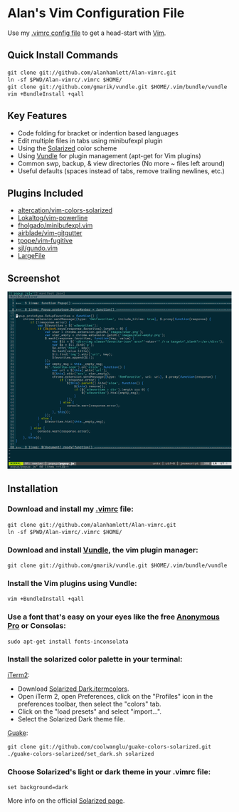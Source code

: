 Alan's Vim Configuration File
=============================

Use my [.vimrc config file](https://github.com/alanhamlett/Alan-vimrc/blob/master/.vimrc) to get a head-start with [Vim](http://www.vim.org/download.php).

Quick Install Commands
---------------------------

    git clone git://github.com/alanhamlett/Alan-vimrc.git
    ln -sf $PWD/Alan-vimrc/.vimrc $HOME/
    git clone git://github.com/gmarik/vundle.git $HOME/.vim/bundle/vundle
    vim +BundleInstall +qall

Key Features
------------

* Code folding for bracket or indention based languages
* Edit multiple files in tabs using minibufexpl plugin
* Using the [Solarized](https://github.com/altercation/solarized#features) color scheme
* Using [Vundle](https://github.com/gmarik/vundle#about) for plugin management (apt-get for Vim plugins)
* Common swp, backup, & view directories (No more ~ files left around)
* Useful defaults (spaces instead of tabs, remove trailing newlines, etc.)

Plugins Included
----------------

* [altercation/vim-colors-solarized](https://github.com/altercation/vim-colors-solarized)
* [Lokaltog/vim-powerline](https://github.com/Lokaltog/vim-powerline#screenshots)
* [fholgado/minibufexpl.vim](https://github.com/fholgado/minibufexpl.vim#features-overview)
* [airblade/vim-gitgutter](https://github.com/airblade/vim-gitgutter)
* [tpope/vim-fugitive](https://github.com/tpope/vim-fugitive#fugitivevim)
* [sjl/gundo.vim](https://github.com/sjl/gundo.vim)
* [LargeFile](http://vim.sourceforge.net/scripts/script.php?script_id=1506)

Screenshot
----------

![VimScreenShot](https://github.com/alanhamlett/Alan-vimrc/raw/master/images/VimScreenShot.png)

Installation
------------

### Download and install my [.vimrc](https://github.com/alanhamlett/Alan-vimrc/raw/master/.vimrc) file:

    git clone git://github.com/alanhamlett/Alan-vimrc.git
    ln -sf $PWD/Alan-vimrc/.vimrc $HOME/

### Download and install [Vundle](https://github.com/gmarik/vundle#about), the vim plugin manager:

    git clone git://github.com/gmarik/vundle.git $HOME/.vim/bundle/vundle

### Install the Vim plugins using Vundle:

    vim +BundleInstall +qall

### Use a font that's easy on your eyes like the free [Anonymous Pro](http://www.ms-studio.com/FontSales/anonymouspro.html) or Consolas:

    sudo apt-get install fonts-inconsolata

### Install the solarized color palette in your terminal:

[iTerm2](https://github.com/altercation/solarized/tree/master/iterm2-colors-solarized):

* Download [Solarized Dark.itermcolors](https://github.com/altercation/solarized/raw/master/iterm2-colors-solarized/Solarized%20Dark.itermcolors).
* Open iTerm 2, open Preferences, click on the "Profiles" icon in the preferences toolbar, then select the "colors" tab.
* Click on the "load presets" and select "import...".
* Select the Solarized Dark theme file.

[Guake](https://github.com/coolwanglu/guake-colors-solarized):

    git clone git://github.com/coolwanglu/guake-colors-solarized.git
    ./guake-colors-solarized/set_dark.sh solarized

### Choose Solarized's light or dark theme in your .vimrc file:

    set background=dark

More info on the official [Solarized page](https://github.com/altercation/solarized#features).
